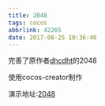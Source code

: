 ```yaml
---
title: 2048
tags: cocos
abbrlink: 42265
date: 2017-08-25 10:36:40
---
```

完善了原作者[dhcdht](https://github.com/dhcdht/CocosCreatorGames)的2048

使用cocos-creator制作

演示地址:[2048](../../2048)

<!--more-->

